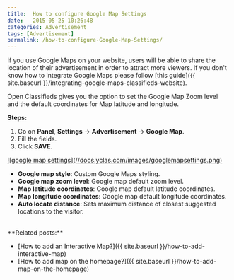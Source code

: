```yaml
---
title:  How to configure Google Map Settings
date:   2015-05-25 10:26:48
categories: Advertisement
tags: [Advertisement]
permalink: /how-to-configure-Google-Map-Settings/
---
```

If you use Google Maps on your website, users will be able to share the location of their advertisement in order to attract more viewers. If you don't know how to integrate Google Maps please follow [this guide]({{ site.baseurl }}/integrating-google-maps-classifieds-website).

Open Classifieds gives you the option to set the Google Map Zoom level and the default coordinates for Map latitude and longitude.

**Steps:**

1. Go on **Panel**, **Settings** -> **Advertisement** -> **Google Map**.
2. Fill the fields.
3. Click **SAVE**.

<a href="//docs.yclas.com/images/googlemapsettings.png" class="thumbnail gallery-item" data-gallery>
![google map settings](//docs.yclas.com/images/googlemapsettings.png)
</a>

+ **Google map style**: Custom Google Maps styling.
+ **Google map zoom level**: Google map default zoom level.
+ **Map latitude coordinates**: Google map default latitude coordinates.
+ **Map longitude coordinates**: Google map default longitude coordinates.
+ **Auto locate distance**: Sets maximum distance of closest suggested locations to the visitor.

<br>
**Related posts:**

+ [How to add an Interactive Map?]({{ site.baseurl }}/how-to-add-interactive-map)
+ [How to add map on the homepage?]({{ site.baseurl }}/how-to-add-map-on-the-homepage)